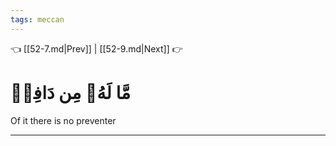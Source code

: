 ```yaml
---
tags: meccan
---
```


👈 [[52-7.md|Prev]] | [[52-9.md|Next]] 👉

# مَّا لَهُۥ مِن دَافِعٖ

Of it there is no preventer

---

